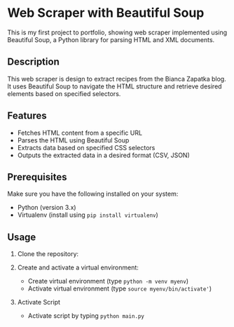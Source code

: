 # Web Scraper with Beautiful Soup

This is my first project to portfolio, showing web scraper implemented using Beautiful Soup, 
a Python library for parsing HTML and XML documents.


## Description

This web scraper is design to extract recipes from the Bianca Zapatka blog.
It uses Beautiful Soup to navigate the HTML structure and retrieve desired elements based on specified selectors.

 

## Features

- Fetches HTML content from a specific URL
- Parses the HTML using Beautiful Soup
- Extracts data based on specified CSS selectors
- Outputs the extracted data in a desired format (CSV, JSON)

## Prerequisites

Make sure you have the following installed on your system:

- Python (version 3.x)
- Virtualenv (install using `pip install virtualenv`)

## Usage

1. Clone the repository:

2. Create and activate a virtual environment:
   - Create virtual environment (type `python -m venv myenv`)
   - Activate virtual environment (type `source myenv/bin/activate'`)
   

3. Activate Script
   - Activate script by typing `python main.py`